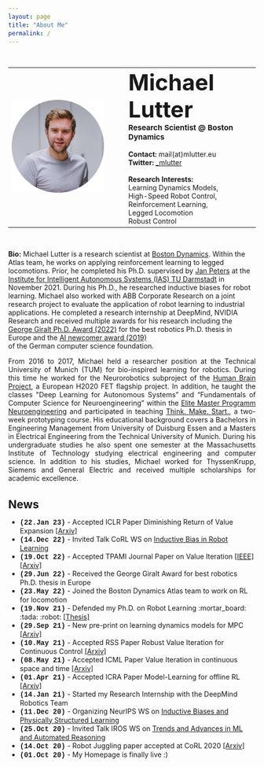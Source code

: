 ```yaml
---
layout: page
title: "About Me"
permalink: /
---
```

<br>
 <table style="width:100%">
  <tr>
    <td><img src="images/Michael_Lutter_circle.png" alt="drawing" width="350"/></td>
    <td style='text-align: left;;vertical-align: text-top;padding-left:3em'>
    <b><span style="font-size:12mm">Michael Lutter</span></b><br>
    <b><span style="font-size:4mm">Research Scientist @ Boston Dynamics</span></b><br><br>
    <b>Contact:</b> mail(at)mlutter.eu <br>
    <b>Twitter:</b> <a href="https://twitter.com/_mlutter">_mlutter</a> <br><br>
    <b>Research Interests:</b> 
    <br>Learning Dynamics Models,
    <br>High-Speed Robot Control,
    <br>Reinforcement Learning, 
    <br>Legged Locomotion
    <br>Robust Control
    </td>
  </tr>
</table> 
<br>
<p style='text-align: justify;'> 

<b>Bio:</b> Michael Lutter is a research scientist at <a href="https://www.bostondynamics.com/">Boston Dynamics</a>. 
Within the Atlas team, he works on applying reinforcement learning to legged locomotions. Prior, he completed his Ph.D.
supervised by <a href="https://www.ias.informatik.tu-darmstadt.de/Team/JanPeters">Jan Peters</a> at the 
<a href="https://www.ias.informatik.tu-darmstadt.de/">Institute for Intelligent Autonomous Systems (IAS) TU Darmstadt</a>
in November 2021. During his Ph.D., he researched inductive biases for robot learning. Michael also worked with ABB 
Corporate Research on a joint research project to evaluate the application of robot learning to industrial applications.
He completed a research internship at DeepMind, NVIDIA Research and received multiple awards for his research including the 
<a href="https://en.wikipedia.org/wiki/Georges_Giralt_PhD_Award">George Giralt Ph.D. Award (2022)</a>
for the best robotics Ph.D. thesis in Europe and the <a href="https://ki50.de/ki-newcomer/">AI newcomer award (2019)</a>  
of the German computer science foundation.

<p style='text-align: justify;'>
From 2016 to 2017, Michael held a researcher position at the Technical University of Munich (TUM) for bio-inspired learning 
for robotics. During this time he worked for the Neurorobotics subproject of the 
<a href="https://www.humanbrainproject.eu/en/">Human Brain Project</a>, a European H2020 FET flagship project. In 
addition, he taught the classes "Deep Learning for Autonomous Systems” and  “Fundamentals of Computer Science for 
Neuroengineering” within the <a href="http://www.msne.ei.tum.de/en/home/">Elite Master Programm Neuroengineering</a> 
and participated in teaching <a href="https://www.thinkmakestart.com/">Think. Make. Start.</a>, a two-week prototyping course. 
His educational background covers a Bachelors in Engineering Management from University of Duisburg Essen and a Masters 
in Electrical Engineering from the Technical University of Munich. During his undergraduate studies he also spent one 
semester at the Massachusetts Institute of Technology studying electrical engineering and computer science. In addition 
to his studies, Michael worked for ThyssenKrupp, Siemens and General Electric and received multiple scholarships for 
academic excellence.
</p>

<br>
<b><span style="font-size:6mm">News</span></b>
 <ul>
<li><span style="font-family:'Courier New', monospace"><b>(22.Jan 23)</b></span> - Accepted ICLR Paper Diminishing Return of Value Expansion <a href="https://arxiv.org/abs/2303.03955">[Arxiv]</a></li>
<li><span style="font-family:'Courier New', monospace"><b>(14.Dec 22)</b></span> - Invited Talk CoRL WS on <a href="https://sites.google.com/view/corl-2022-inductive-bias-ws/home">Inductive Bias in Robot Learning</a></li>
<li><span style="font-family:'Courier New', monospace"><b>(19.Oct 22)</b></span> - Accepted TPAMI Journal Paper on Value Iteration <a href="https://ieeexplore.ieee.org/document/9925102">[IEEE]</a><a href="https://arxiv.org/pdf/2110.01954.pdf">[Arxiv]</a></li>
<li><span style="font-family:'Courier New', monospace"><b>(29.Jun 22)</b></span> - Received the George Giralt Award for best robotics Ph.D. thesis in Europe</li>
<li><span style="font-family:'Courier New', monospace"><b>(23.May 22)</b></span> - Joined the Boston Dynamics Atlas team to work on RL for locomotion</li>
<li><span style="font-family:'Courier New', monospace"><b>(19.Nov 21)</b></span> - Defended my Ph.D. on Robot Learning :mortar_board: :tada: :robot: <a href="https://tuprints.ulb.tu-darmstadt.de/20048/1/Phd_Thesis_Michael_Lutter.pdf">[Thesis]</a></li>
<li><span style="font-family:'Courier New', monospace"><b>(29.Sep 21)</b></span> - New pre-print on learning dynamics models for MPC <a href="https://arxiv.org/pdf/2109.14311.pdf">[Arxiv]</a></li>
<li><span style="font-family:'Courier New', monospace"><b>(10.May 21)</b></span> - Accepted RSS Paper Robust Value Iteration for Continuous Control <a href="https://arxiv.org/pdf/2105.12189.pdf">[Arxiv]</a></li>
<li><span style="font-family:'Courier New', monospace"><b>(08.May 21)</b></span> - Accepted ICML Paper Value Iteration in continuous space and time <a href="https://arxiv.org/pdf/2105.04682.pdf">[Arxiv]</a></li>
<li><span style="font-family:'Courier New', monospace"><b>(01.Apr 21)</b></span> - Accepted ICRA Paper Model-Learning for offline RL <a href="https://arxiv.org/abs/2011.01734">[Arxiv]</a></li>
<li><span style="font-family:'Courier New', monospace"><b>(14.Jan 21)</b></span> - Started my Research Internship with the DeepMind Robotics Team</li>
<li><span style="font-family:'Courier New', monospace"><b>(11.Dec 20)</b></span> - Organizing NeurIPS WS on <a href="https://inductive-biases.github.io/">Inductive Biases and Physically Structured Learning</a></li>
<li><span style="font-family:'Courier New', monospace"><b>(25.Oct 20)</b></span> - Invited Talk IROS WS on <a href="http://www.iros-ar2020.lissi.fr/doku.php/start">Trends and Advances in ML and Automated Reasoning</a></li>
<li><span style="font-family:'Courier New', monospace"><b>(14.Oct 20)</b></span> - Robot Juggling paper accepted at CoRL 2020  <a href="https://arxiv.org/abs/2010.13483">[Arxiv]</a></li>
<li><span style="font-family:'Courier New', monospace"><b>(01.Oct 20)</b></span> - My Homepage is finally live :)</li>
</ul> 





